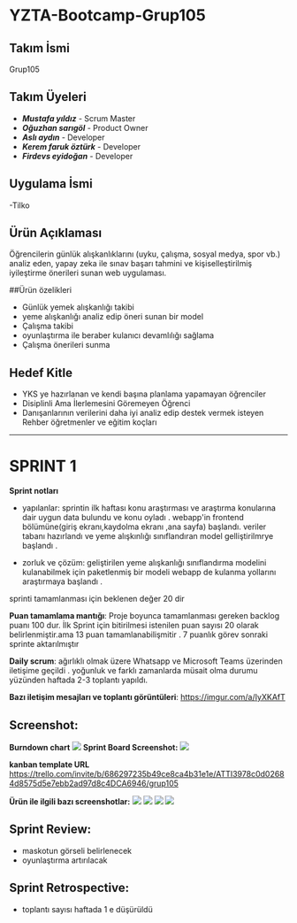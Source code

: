 # YZTA-Bootcamp-Grup105


## Takım İsmi
Grup105


## Takım Üyeleri
- ***Mustafa yıldız*** - Scrum Master
- ***Oğuzhan sarıgöl*** - Product Owner
- ***Aslı aydın*** - Developer
- ***Kerem faruk öztürk*** - Developer
- ***Firdevs eyidoğan*** - Developer


## Uygulama İsmi
-Tilko

## Ürün Açıklaması
Öğrencilerin günlük alışkanlıklarını (uyku, çalışma, sosyal medya, spor vb.) analiz eden, yapay zeka ile sınav başarı tahmini ve kişiselleştirilmiş iyileştirme önerileri sunan web uygulaması.


##Ürün özelikleri 
- Günlük yemek alışkanlığı takibi 
- yeme alışkanlığı analiz edip öneri sunan bir model
- Çalışma takibi
- oyunlaştırma ile beraber  kulanıcı devamlılığı sağlama
- Çalışma önerileri sunma

## Hedef Kitle 
- YKS ye hazırlanan ve  kendi başına planlama yapamayan öğrenciler
- Disiplinli Ama İlerlemesini Göremeyen Öğrenci
- Danışanlarının verilerini daha iyi analiz edip destek vermek isteyen Rehber öğretmenler ve eğitim koçları


---
# **SPRINT 1**

**Sprint notları**
- yapılanlar:
 sprintin ilk haftası konu araştırması ve araştırma konularına dair  uygun data bulundu ve konu oyladı .
 webapp'in  frontend  bölümüne(giriş ekranı,kaydolma ekranı ,ana sayfa) başlandı.
 veriler tabanı hazırlandı ve  yeme alışkınlığı sınıflandıran model gelliştirilmrye başlandı  .

 - zorluk ve çözüm:
 geliştirilen yeme alışkanlığı sınıflandırma modelini kulanabilmek için paketlenmiş bir modeli  webapp de kulanma yollarını araştırmaya başlandı .
 

 
 sprinti tamamlanması için beklenen değer 20 dir
 
**Puan tamamlama mantığı**: Proje boyunca tamamlanması gereken backlog puanı 100 dur. İlk Sprint için bitirilmesi istenilen puan sayısı 20 olarak belirlenmiştir.ama 13 puan tamamlanabilişmitir . 7 puanlık görev sonraki sprinte aktarılmıştır


**Daily scrum**: ağırlıklı olmak üzere  Whatsapp ve  Microsoft Teams üzerinden iletişime geçildi . yoğunluk ve farklı zamanlarda müsait olma durumu yüzünden haftada 2-3 toplantı yapıldı.

**Bazı iletişim mesajları ve toplantı görüntüleri**: https://imgur.com/a/IyXKAfT

## Screenshot:

**Burndown chart**
![](resimler/burdown.jpg)
**Sprint Board Screenshot:**
![](resimler/kanban.jpg)


**kanban template URL**
https://trello.com/invite/b/686297235b49ce8ca4b31e1e/ATTI3978c0d02684d8575d5e7ebb2ad97d8c4DCA6946/grup105

**Ürün ile ilgili bazı screenshotlar:**
![](resimler/r1.jpg)
![](resimler/r3.jpg)
![](resimler/r2.jpg)
![](resimler/kod.jpg)
## Sprint Review:
- maskotun görseli belirlenecek
- oyunlaştırma artırılacak


## Sprint Retrospective:
- toplantı  sayısı haftada 1 e düşürüldü
